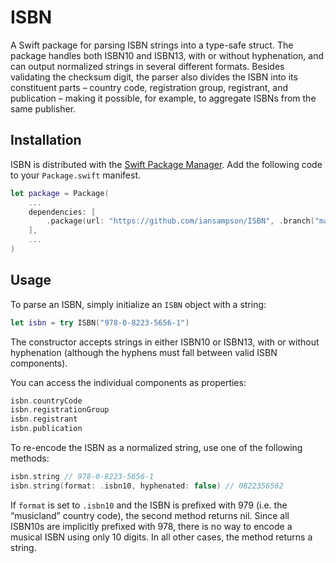 # ISBN

A Swift package for parsing ISBN strings into a type-safe struct.
The package handles both ISBN10 and ISBN13, with or without hyphenation,
and can output normalized strings in several different formats.
Besides validating the checksum digit, the parser also divides the ISBN
into its constituent parts – country code, registration group,
registrant, and publication – making it possible, for example,
to aggregate ISBNs from the same publisher.


## Installation

ISBN is distributed with the [Swift Package Manager](https://swift.org/package-manager/). 
Add the following code to your `Package.swift` manifest.

``` Swift
let package = Package(
    ...
    dependencies: [
        .package(url: "https://github.com/iansampson/ISBN", .branch("main"))
    ],
    ...
)
```


## Usage

To parse an ISBN, simply initialize an `ISBN` object with a string:

``` Swift
let isbn = try ISBN("978-0-8223-5656-1")
```

The constructor accepts strings in either ISBN10 or ISBN13,
with or without hyphenation (although the hyphens must fall 
between valid ISBN components).

You can access the individual components as properties:

``` Swift
isbn.countryCode
isbn.registrationGroup
isbn.registrant
isbn.publication
```

To re-encode the ISBN as a normalized string,
use one of the following methods:

``` Swift
isbn.string // 978-0-8223-5656-1
isbn.string(format: .isbn10, hyphenated: false) // 0822356562
```

If `format` is set to `.isbn10` and the ISBN is prefixed
with 979 (i.e. the “musicland” country code), the second method
returns nil. Since all ISBN10s are implicitly prefixed with 978,
there is no way to encode a musical ISBN using only 10 digits.
In all other cases, the method returns a string.
